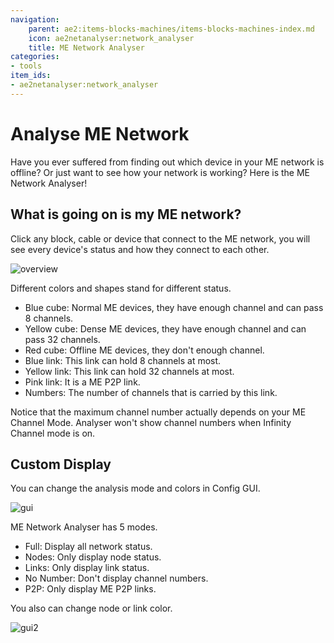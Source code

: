 ```yaml
---
navigation:
    parent: ae2:items-blocks-machines/items-blocks-machines-index.md
    icon: ae2netanalyser:network_analyser
    title: ME Network Analyser
categories:
- tools
item_ids:
- ae2netanalyser:network_analyser
---
```


# Analyse ME Network

<ItemImage id="ae2netanalyser:network_analyser" scale="4"></ItemImage>

Have you ever suffered from finding out which device in your ME network is offline? Or just want to see how your network
is working? Here is the ME Network Analyser!

## What is going on is my ME network?

Click any block, cable or device that connect to the ME network, you will see every device's status and how they connect 
to each other.

![overview](./pic/showoff.png)

Different colors and shapes stand for different status.
- Blue cube: Normal ME devices, they have enough channel and can pass 8 channels.
- Yellow cube: Dense ME devices, they have enough channel and can pass 32 channels.
- Red cube: Offline ME devices, they don't enough channel.
- Blue link: This link can hold 8 channels at most.
- Yellow link: This link can hold 32 channels at most.
- Pink link: It is a ME P2P link.
- Numbers: The number of channels that is carried by this link.

Notice that the maximum channel number actually depends on your ME Channel Mode. Analyser won't show channel numbers when 
Infinity Channel mode is on.

## Custom Display

You can change the analysis mode and colors in Config GUI.

![gui](./pic/gui.png)

ME Network Analyser has 5 modes.
- Full: Display all network status.
- Nodes: Only display node status.
- Links: Only display link status.
- No Number: Don't display channel numbers.
- P2P: Only display ME P2P links.

You also can change node or link color.

![gui2](./pic/color.png)

